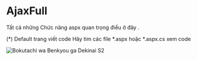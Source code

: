 # AjaxFull

Tất cả những Chức năng aspx quan trọng điều ở đây .

(*) Default trang viết code
Hãy tìm các file *.aspx hoặc *.aspx.cs xem code


<img src="http://animehay.tv/uploads/images/2019/10/bokutachi-wa-benkyou-ga-dekinai-2-thumbnail.jpg" alt="Bokutachi wa Benkyou ga Dekinai S2">
